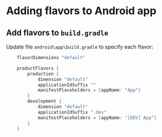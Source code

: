 # Adding flavors to Android app

## Add flavors to `build.gradle`

Update file `android\app\build.gradle` to specify each flavor:

```gradle
    flavorDimensions "default"

    productFlavors {
        production {
            dimension "default"
            applicationIdSuffix ""
            manifestPlaceholders = [appName: "App"]
        }
        development {
            dimension "default"
            applicationIdSuffix ".dev"
            manifestPlaceholders = [appName: "[DEV] App"]
        }
    }
```
